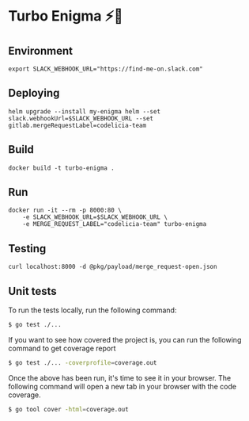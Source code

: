Turbo Enigma ⚡️🔋
=================

Environment
-----------

```
export SLACK_WEBHOOK_URL="https://find-me-on.slack.com"
```

Deploying
---------

```
helm upgrade --install my-enigma helm --set slack.webhookUrl=$SLACK_WEBHOOK_URL --set gitlab.mergeRequestLabel=codelicia-team
```

Build
-----

```
docker build -t turbo-enigma .
```

Run
---

```
docker run -it --rm -p 8000:80 \
    -e SLACK_WEBHOOK_URL=$SLACK_WEBHOOK_URL \
    -e MERGE_REQUEST_LABEL="codelicia-team" turbo-enigma
```

Testing
-------

```
curl localhost:8000 -d @pkg/payload/merge_request-open.json
```

Unit tests
----------

To run the tests locally, run the following command:

```sh
$ go test ./... 
```

If you want to see how covered the project is, you can run the following command to get coverage report
```sh
$ go test ./... -coverprofile=coverage.out
```

Once the above has been run, it's time to see it in your browser. The following command will open a new tab in your browser with the code coverage.

```sh
$ go tool cover -html=coverage.out
```
